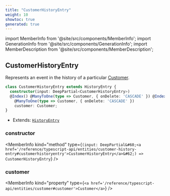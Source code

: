 ```yaml
---
title: "CustomerHistoryEntry"
weight: 10
showtoc: true
generated: true
---
```

<!-- This file was generated from the Vendure source. Do not modify. Instead, re-run the "docs:build" script -->
import MemberInfo from '@site/src/components/MemberInfo';
import GenerationInfo from '@site/src/components/GenerationInfo';
import MemberDescription from '@site/src/components/MemberDescription';


## CustomerHistoryEntry

<GenerationInfo sourceFile="packages/core/src/entity/history-entry/customer-history-entry.entity.ts" sourceLine="14" packageName="@vendure/core" />

Represents an event in the history of a particular <a href='/reference/typescript-api/entities/customer#customer'>Customer</a>.

```ts title="Signature"
class CustomerHistoryEntry extends HistoryEntry {
  constructor(input: DeepPartial<CustomerHistoryEntry>)
  @Index() @ManyToOne(type => Customer, { onDelete: 'CASCADE' }) @Index()
    @ManyToOne(type => Customer, { onDelete: 'CASCADE' })
    customer: Customer;
}
```
* Extends: <code><a href='/reference/typescript-api/entities/history-entry#historyentry'>HistoryEntry</a></code>



<div className="members-wrapper">

### constructor

<MemberInfo kind="method" type={`(input: DeepPartial&#60;<a href='/reference/typescript-api/entities/customer-history-entry#customerhistoryentry'>CustomerHistoryEntry</a>&#62;) => CustomerHistoryEntry`}   />


### customer

<MemberInfo kind="property" type={`<a href='/reference/typescript-api/entities/customer#customer'>Customer</a>`}   />




</div>
